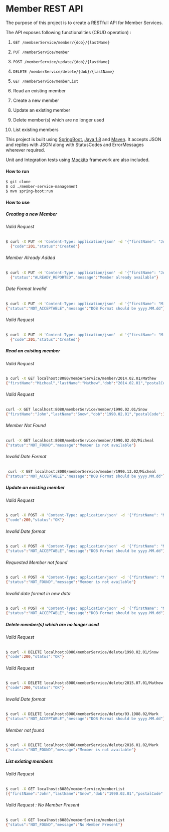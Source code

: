 # Member REST API 


The purpose of this project is to create a RESTfull API for Member Services. 

The API exposes following functionalities (CRUD operation) :
  1. `GET /membserService/member/{dob}/{lastName}`
  2. `PUT /memberService/member`
  3. `POST /memberService/update/{dob}/{lastName}`
  4. `DELETE /memberService/delete/{dob}/{lastName}`
  5. `GET /memberService/memberList`


1. Read an existing member
2. Create a new member
3. Update an existing member
4. Delete member(s) which are no longer used
5. List existing members

This project is built using [SpringBoot](), [Java 1.8]() and [Maven](). It accepts JSON and replies with JSON along with StatusCodes and ErrorMessages wherever required. 

Unit and Integration tests using [Mockito]() framework are also included.

#### How to run

```bash
$ git clone 
$ cd ./member-service-management
$ mvn spring-boot:run
```

#### How to use

##### Creating a new Member

###### Valid Request
```bash
$ curl -X PUT -H 'Content-Type: application/json' -d '{"firstName": "John", "lastName": "Snow", "dob" : "1990.02.01", "postalCode" : 12345}' 'localhost:8080/memberService/member'
  {"code":201,"status":"Created"}
```
###### Member Already Added
```bash
$ curl -X PUT -H 'Content-Type: application/json' -d '{"firstName": "John", "lastName": "Snow", "dob" : "1990.02.01", "postalCode" : 12345}' 'localhost:8080/memberService/member'
  {"status":"ALREADY_REPORTED","message":"Member already available"}
```
###### Date Format Invalid
```bash
$ curl -X PUT -H 'Content-Type: application/json' -d '{"firstName": "Micheal", "lastName": "Mathew", "dob" : "2014.13.01", "postalCode" : 10045}' 'localhost:8080/memberService/member'
{"status":"NOT_ACCEPTABLE","message":"DOB Format should be yyyy.MM.dd"}
```
###### Valid Request
```bash
$ curl -X PUT -H 'Content-Type: application/json' -d '{"firstName": "Micheal", "lastName": "Mathew", "dob" : "2014.02.01", "postalCode" : 10045}' 'localhost:8080/memberService/member'
  {"code":201,"status":"Created"}
```


##### Read an existing member

###### Valid Request
```bash
$ curl -X GET localhost:8080/memberService/member/2014.02.01/Mathew
{"firstName":"Micheal","lastName":"Mathew","dob":"2014.02.01","postalCode":10045}
```

###### Valid Request
```bash
curl -X GET localhost:8080/memberService/member/1990.02.01/Snow
{"firstName":"John","lastName":"Snow","dob":"1990.02.01","postalCode":12345}
```

###### Member Not Found
```bash
curl -X GET localhost:8080/memberService/member/1990.02.02/Micheal
{"status":"NOT_FOUND","message":"Member is not available"}
```

###### Invalid Date Format
```bash
 curl -X GET localhost:8080/memberService/member/1990.13.02/Micheal
{"status":"NOT_ACCEPTABLE","message":"DOB Format should be yyyy.MM.dd"}
```


##### Update an existing member

###### Valid Request
```bash
$ curl -X POST -H 'Content-Type: application/json' -d '{"firstName": "Mark", "lastName": "Mathew", "dob" : "2015.07.01", "postalCode" : 10046}' 'localhost:8080/memberService/update/2014.02.01/Mathew'
{"code":200,"status":"OK"}
```

###### Invalid Date format
```bash
$ curl -X POST -H 'Content-Type: application/json' -d '{"firstName": "Mark", "lastName": "Mathew", "dob" : "2015.07.01", "postalCode" : 10046}' 'localhost:8080/memberService/update/2014.13.01/Mathew'
{"status":"NOT_ACCEPTABLE","message":"DOB Format should be yyyy.MM.dd"}
```

###### Requested Member not found
```bash
$ curl -X POST -H 'Content-Type: application/json' -d '{"firstName": "Mark", "lastName": "Mathew", "dob" : "2015.07.01", "postalCode" : 10046}' 'localhost:8080/memberService/update/1990.02.01/Bill'
{"status":"NOT_FOUND","message":"Member is not available"}
```

###### Invalid date format in new data
```bash
$ curl -X POST -H 'Content-Type: application/json' -d '{"firstName": "Mark", "lastName": "Mathew", "dob" : "2015.13.01", "postalCode" : 10046}' 'localhost:8080/memberService/update/2014.02.01/Mathew'
{"status":"NOT_ACCEPTABLE","message":"DOB Format should be yyyy.MM.dd"}
```

##### Delete member(s) which are no longer used

###### Valid Request
```bash
$ curl -X DELETE localhost:8080/memberService/delete/1990.02.01/Snow
{"code":200,"status":"OK"}
```

###### Valid Request
```bash
$ curl -X DELETE localhost:8080/memberService/delete/2015.07.01/Mathew
{"code":200,"status":"OK"}
```

###### Invalid Date format
```bash
$ curl -X DELETE localhost:8080/memberService/delete/03.1988.02/Mark
{"status":"NOT_ACCEPTABLE","message":"DOB Format should be yyyy.MM.dd"}
```

###### Member not found
```bash
$ curl -X DELETE localhost:8080/memberService/delete/2016.01.02/Mark
{"status":"NOT_FOUND","message":"Member is not available"}
```


##### List existing members

###### Valid Request
```bash
$ curl -X GET localhost:8080/memberService/memberList
[{"firstName":"John","lastName":"Snow","dob":"1990.02.01","postalCode":12345},{"firstName":"Mark","lastName":"Mathew","dob":"2015.07.01","postalCode":10046}]
```

###### Valid Request : No Member Present
```bash
$ curl -X GET localhost:8080/memberService/memberList
{"status":"NOT_FOUND","message":"No Member Present"}
```

